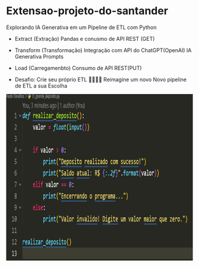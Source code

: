 # Extensao-projeto-do-santander
Explorando IA Generativa em um Pipeline de ETL com Python

* Extract (Extração)
Pandas e conusmo de API REST (GET)
* Transform (Transformação)
Integração com API do ChatGPT(OpenAI)
IA Generativa
Prompts

* Load (Carregamenbto)
Consumo de API REST(PUT)

* Desafio: Crie seu próprio ETL :rocket::rocket::rocket::rocket: 
Reimagine um novo Novo pipeline de ETL  a sua Escolha

<img src ="./Img/printCode.png" width="550" height="450" alt="Santander01">
